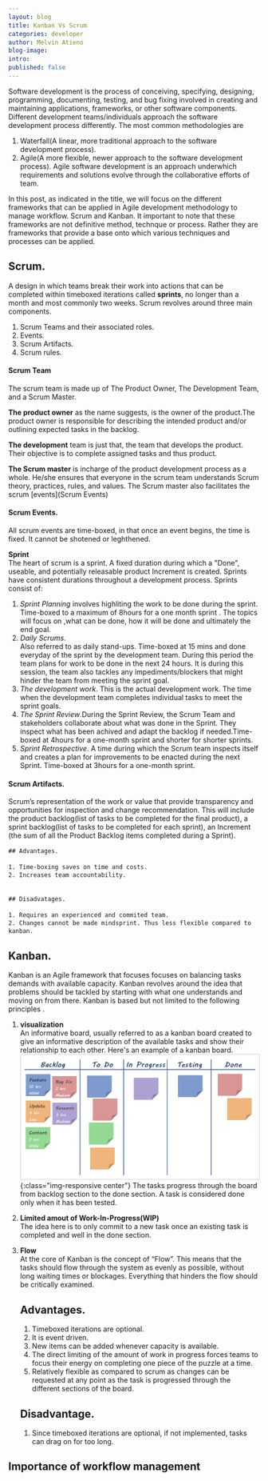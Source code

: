 ```yaml
---
layout: blog
title: Kanban Vs Scrum
categories: developer
author: Melvin Atieno
blog-image: 
intro: 
published: false
---
```

<!-- intro -->
Software development is the process of conceiving, specifying, designing, programming, documenting, testing, and bug fixing involved in creating and maintaining applications, frameworks, or other software components.
Different development teams/individuals approach the software development process differently. The most common methodologies are 
1. Waterfall(A linear, more traditional approach to the software development process).
2. Agile(A more flexible, newer approach to the software development process).
Agile software development is an approach underwhich requirements and solutions evolve through the collaborative efforts of team.

In this post, as indicated in the title, we will focus on the different frameworks that can be applied in Agile development methodology to manage workflow.
Scrum and Kanban.
It important to note that these frameworks are not definitive method, technque or process. Rather they are frameworks that provide a base onto which various techniques and processes can be applied.


<!-- body -->
## Scrum.
A design in which teams break their work into actions that can be completed within timeboxed iterations called **sprints**, no longer than a month and most commonly two weeks.
Scrum revolves around three main components.
1. Scrum Teams and their associated roles.
2. Events.
3. Scrum Artifacts.
4. Scrum rules.

#### Scrum Team
The scrum team is made up of The Product Owner, The Development Team, and a Scrum Master.

**The product owner** as the name suggests, is the owner of the product.The product owner is responsible for describing the intended product and/or outlining expected tasks in the backlog.

**The development** team is just that, the team that develops the product. Their objective is to complete assigned tasks and thus product.

**The Scrum master** is incharge of the product development process as a whole. He/she ensures that everyone in the scrum team understands Scrum theory, practices, rules, and values. The Scrum master also facilitates the scrum [events](Scrum Events)

#### Scrum Events.
All scrum events are time-boxed, in that once an event begins, the time is fixed. It cannot be shotened or leghthened.

**Sprint**  
The heart of scrum is a sprint. A fixed duration during which a "Done", useable, and potentially releasable product Increment is created. Sprints have consistent durations throughout a development process. Sprints consist of:
1. *Sprint Planning* involves highliting the work to be done during the sprint. Time-boxed to a maximum of  8hours for a one month sprint . The topics will focus on ,what can be done, how it will be done and ultimately the end goal.
2. *Daily Scrums*.  
   Also referred to as daily stand-ups. Time-boxed at 15 mins and done everyday of the sprint by the development team. During this period the team plans for work to be done in the next 24 hours. It is during this session, the team also tackles any impediments/blockers that might hinder the team from meeting the sprint goal.
3. *The development work*. This is the actual development work. The time when the development team completes individual tasks to meet the sprint goals.
4. *The Sprint Review*.During the Sprint Review, the Scrum Team and stakeholders collaborate about what was done in the Sprint. They inspect what has been achived and adapt the backlog if needed.Time-boxed at 4hours for a one-month sprint and shorter for shorter sprints.
5. *Sprint Retrospective*. A time during which the Scrum team inspects itself and creates a plan for improvements to be enacted during the next Sprint. Time-boxed at 3hours for a one-month sprint.

#### Scrum Artifacts.

Scrum’s representation of the work or value that provide transparency and opportunities for inspection and change recommendation. This will include the product backlog(list of tasks to be completed for the final product), a sprint backlog(list of tasks to be completed for each sprint), an Increment  (the sum of all the Product Backlog items completed during a Sprint).

    ## Advantages.

    1. Time-boxing saves on time and costs.
    2. Increases team accountability.
   

    ## Disadvatages.

    1. Requires an experienced and commited team.
    2. Changes cannot be made mindsprint. Thus less flexible compared to kanban.



## Kanban.

Kanban is an Agile framework that focuses focuses on balancing tasks demands with available capacity. Kanban revolves around the idea that problems should be tackled by starting with what one understands and moving on from there.
Kanban is based but not limited to the following principles .

1. **visualization**  
    An informative board, usually referred to as a kanban board created to give an informative description of the available tasks and show their relationship to each other.
    Here's an example of a kanban board.
    ![kanban board](/assets/images/blog/kanban-vs-scrum/kanban.png){:class="img-responsive center"}
    The tasks progress through the board from backlog  section to the done section. A task is considered done only when it has been tested.

2. **Limited amout of Work-In-Progress(WIP)**    
   The idea here is to only commit to a new task once an existing task is completed and well in the done section. 

3. **Flow**  
   At the core of Kanban is the concept of “Flow”. This means that the tasks should flow through the system as evenly as possible, without long waiting times or blockages. Everything that hinders the flow should be critically examined.

   ## Advantages.

   1. Timeboxed iterations are optional.
   2. It is event driven.
   3. New items can be added whenever capacity is available.
   4. The direct limiting of the amount of work in progress forces teams to focus their energy on completing one piece of the puzzle at a time.
   5. Relatively flexible as compared to scrum as changes can be requested at any point as the task is progressed through the different sections of the board.

   ## Disadvantage.

   1. Since timeboxed iterations are optional, if not implemented, tasks can drag on for too long.


<!-- conclusion -->
## Importance of workflow management

